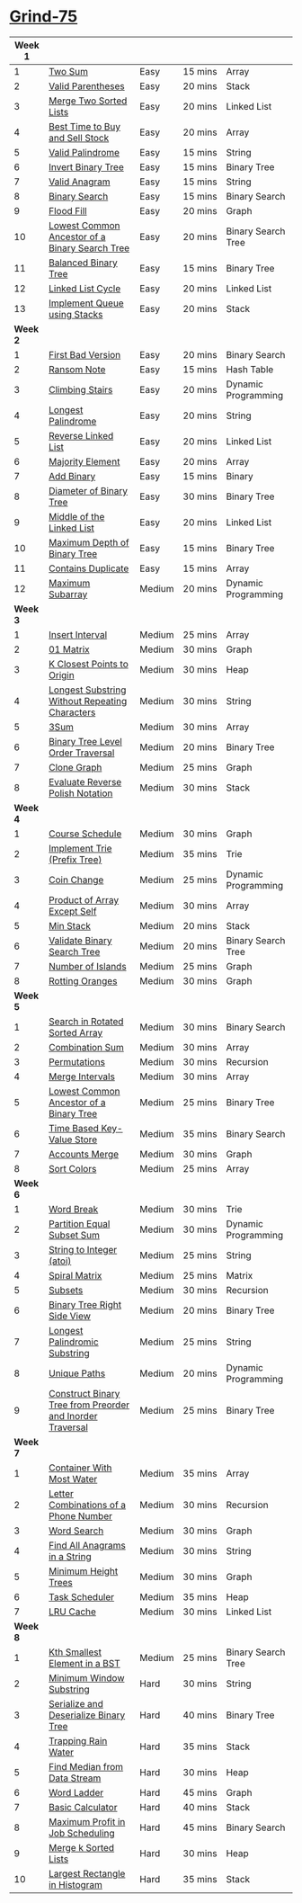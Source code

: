 # [Grind-75](https://www.techinterviewhandbook.org/grind75#)

| **Week 1** |  |  |  |  |
|---|---------|------------|------|-------|
|1 | [Two Sum](https://leetcode.com/problems/two-sum) | Easy | 15 mins | Array |
|2 | [Valid Parentheses](https://leetcode.com/problems/valid-parentheses) | Easy | 20 mins | Stack |
|3 | [Merge Two Sorted Lists](https://leetcode.com/problems/merge-two-sorted-lists) | Easy | 20 mins | Linked List
|4 | [Best Time to Buy and Sell Stock](https://leetcode.com/problems/best-time-to-buy-and-sell-stock) | Easy | 20 mins | Array
|5 | [Valid Palindrome](https://leetcode.com/problems/valid-palindrome) | Easy | 15 mins | String
|6 | [Invert Binary Tree](https://leetcode.com/problems/invert-binary-tree) | Easy | 15 mins | Binary Tree
|7 | [Valid Anagram](https://leetcode.com/problems/valid-anagram) | Easy | 15 mins | String
|8 | [Binary Search](https://leetcode.com/problems/binary-search) | Easy | 15 mins | Binary Search
|9 | [Flood Fill](https://leetcode.com/problems/flood-fill) | Easy | 20 mins | Graph
|10 | [Lowest Common Ancestor of a Binary Search Tree](https://leetcode.com/problems/lowest-common-ancestor-of-a-binary-search-tree) | Easy | 20 mins | Binary Search Tree
|11 | [Balanced Binary Tree](https://leetcode.com/problems/balanced-binary-tree) | Easy | 15 mins | Binary Tree
|12 | [Linked List Cycle](https://leetcode.com/problems/linked-list-cycle) | Easy | 20 mins | Linked List
|13 | [Implement Queue using Stacks](https://leetcode.com/problems/implement-queue-using-stacks) | Easy | 20 mins | Stack
| **Week 2** |  |  |  |  |
|1 | [First Bad Version](https://leetcode.com/problems/first-bad-version) | Easy | 20 mins | Binary Search
|2 | [Ransom Note](https://leetcode.com/problems/ransom-note) | Easy | 15 mins | Hash Table
|3 | [Climbing Stairs](https://leetcode.com/problems/climbing-stairs) | Easy | 20 mins | Dynamic Programming
|4 | [Longest Palindrome](https://leetcode.com/problems/longest-palindrome) | Easy | 20 mins | String
|5 | [Reverse Linked List](https://leetcode.com/problems/reverse-linked-list) | Easy | 20 mins | Linked List
|6 | [Majority Element](https://leetcode.com/problems/majority-element) | Easy | 20 mins | Array
|7 | [Add Binary](https://leetcode.com/problems/add-binary) | Easy | 15 mins | Binary
|8 | [Diameter of Binary Tree](https://leetcode.com/problems/diameter-of-binary-tree) | Easy | 30 mins | Binary Tree
|9 | [Middle of the Linked List](https://leetcode.com/problems/middle-of-the-linked-list) | Easy | 20 mins | Linked List
|10 | [Maximum Depth of Binary Tree](https://leetcode.com/problems/maximum-depth-of-binary-tree) | Easy | 15 mins | Binary Tree
|11 | [Contains Duplicate](https://leetcode.com/problems/contains-duplicate) | Easy | 15 mins | Array
|12 | [Maximum Subarray](https://leetcode.com/problems/maximum-subarray) | Medium | 20 mins | Dynamic Programming
| **Week 3** |  |  |  |  |
|1 | [Insert Interval](https://leetcode.com/problems/insert-interval) | Medium | 25 mins | Array
|2 | [01 Matrix](https://leetcode.com/problems/01-matrix) | Medium | 30 mins | Graph
|3 | [K Closest Points to Origin](https://leetcode.com/problems/k-closest-points-to-origin) | Medium | 30 mins | Heap
|4 | [Longest Substring Without Repeating Characters](https://leetcode.com/problems/longest-substring-without-repeating-characters) | Medium | 30 mins | String
|5 | [3Sum](https://leetcode.com/problems/3sum) | Medium | 30 mins | Array
|6 | [Binary Tree Level Order Traversal](https://leetcode.com/problems/binary-tree-level-order-traversal) | Medium | 20 mins | Binary Tree
|7 | [Clone Graph](https://leetcode.com/problems/clone-graph) | Medium | 25 mins | Graph
|8 | [Evaluate Reverse Polish Notation](https://leetcode.com/problems/evaluate-reverse-polish-notation) | Medium | 30 mins | Stack
| **Week 4** |  |  |  |  |
|1 | [Course Schedule](https://leetcode.com/problems/course-schedule) | Medium | 30 mins | Graph
|2 | [Implement Trie (Prefix Tree)](https://leetcode.com/problems/implement-trie-prefix-tree) | Medium | 35 mins | Trie
|3 | [Coin Change](https://leetcode.com/problems/coin-change) | Medium | 25 mins | Dynamic Programming
|4 | [Product of Array Except Self](https://leetcode.com/problems/product-of-array-except-self) | Medium | 30 mins | Array
|5 | [Min Stack](https://leetcode.com/problems/min-stack) | Medium | 20 mins | Stack
|6 | [Validate Binary Search Tree](https://leetcode.com/problems/validate-binary-search-tree) | Medium | 20 mins | Binary Search Tree
|7 | [Number of Islands](https://leetcode.com/problems/number-of-islands) | Medium | 25 mins | Graph
|8 | [Rotting Oranges](https://leetcode.com/problems/rotting-oranges) | Medium | 30 mins | Graph
| **Week 5** |  |  |  |  |
|1 | [Search in Rotated Sorted Array](https://leetcode.com/problems/search-in-rotated-sorted-array) | Medium | 30 mins | Binary Search
|2 | [Combination Sum](https://leetcode.com/problems/combination-sum) | Medium | 30 mins | Array
|3 | [Permutations](https://leetcode.com/problems/permutations) | Medium | 30 mins | Recursion
|4 | [Merge Intervals](https://leetcode.com/problems/merge-intervals) | Medium | 30 mins | Array
|5 | [Lowest Common Ancestor of a Binary Tree](https://leetcode.com/problems/lowest-common-ancestor-of-a-binary-tree) | Medium | 25 mins | Binary Tree
|6 | [Time Based Key-Value Store](https://leetcode.com/problems/time-based-key-value-store) | Medium | 35 mins | Binary Search
|7 | [Accounts Merge](https://leetcode.com/problems/accounts-merge) | Medium | 30 mins | Graph
|8 | [Sort Colors](https://leetcode.com/problems/sort-colors) | Medium | 25 mins | Array
| **Week 6** |  |  |  |  |
|1 | [Word Break](https://leetcode.com/problems/word-break) | Medium | 30 mins | Trie
|2 | [Partition Equal Subset Sum](https://leetcode.com/problems/partition-equal-subset-sum) | Medium | 30 mins | Dynamic Programming
|3 | [String to Integer (atoi)](https://leetcode.com/problems/string-to-integer-atoi) | Medium | 25 mins | String
|4 | [Spiral Matrix](https://leetcode.com/problems/spiral-matrix) | Medium | 25 mins | Matrix
|5 | [Subsets](https://leetcode.com/problems/subsets) | Medium | 30 mins | Recursion
|6 | [Binary Tree Right Side View](https://leetcode.com/problems/binary-tree-right-side-view) | Medium | 20 mins | Binary Tree
|7 | [Longest Palindromic Substring](https://leetcode.com/problems/longest-palindromic-substring) | Medium | 25 mins | String
|8 | [Unique Paths](https://leetcode.com/problems/unique-paths) | Medium | 20 mins | Dynamic Programming
|9 | [Construct Binary Tree from Preorder and Inorder Traversal](https://leetcode.com/problems/construct-binary-tree-from-preorder-and-inorder-traversal) | Medium | 25 mins | Binary Tree
| **Week 7** |  |  |  |  |
|1 | [Container With Most Water](https://leetcode.com/problems/container-with-most-water) | Medium | 35 mins | Array
|2 | [Letter Combinations of a Phone Number](https://leetcode.com/problems/letter-combinations-of-a-phone-number) | Medium | 30 mins | Recursion
|3 | [Word Search](https://leetcode.com/problems/word-search) | Medium | 30 mins | Graph
|4 | [Find All Anagrams in a String](https://leetcode.com/problems/find-all-anagrams-in-a-string) | Medium | 30 mins | String
|5 | [Minimum Height Trees](https://leetcode.com/problems/minimum-height-trees) | Medium | 30 mins | Graph
|6 | [Task Scheduler](https://leetcode.com/problems/task-scheduler) | Medium | 35 mins | Heap
|7 | [LRU Cache](https://leetcode.com/problems/lru-cache) | Medium | 30 mins | Linked List
| **Week 8** |  |  |  |  |
|1 | [Kth Smallest Element in a BST](https://leetcode.com/problems/kth-smallest-element-in-a-bst) | Medium | 25 mins | Binary Search Tree
|2 | [Minimum Window Substring](https://leetcode.com/problems/minimum-window-substring) | Hard | 30 mins | String
|3 | [Serialize and Deserialize Binary Tree](https://leetcode.com/problems/serialize-and-deserialize-binary-tree) | Hard | 40 mins | Binary Tree
|4 | [Trapping Rain Water](https://leetcode.com/problems/trapping-rain-water) | Hard | 35 mins | Stack
|5 | [Find Median from Data Stream](https://leetcode.com/problems/find-median-from-data-stream) | Hard | 30 mins | Heap
|6 | [Word Ladder](https://leetcode.com/problems/word-ladder) | Hard | 45 mins | Graph
|7 | [Basic Calculator](https://leetcode.com/problems/basic-calculator) | Hard | 40 mins | Stack
|8 | [Maximum Profit in Job Scheduling](https://leetcode.com/problems/maximum-profit-in-job-scheduling) | Hard | 45 mins | Binary Search
|9 | [Merge k Sorted Lists](https://leetcode.com/problems/merge-k-sorted-lists) | Hard | 30 mins | Heap
|10 | [Largest Rectangle in Histogram](https://leetcode.com/problems/largest-rectangle-in-histogram) | Hard | 35 mins | Stack
